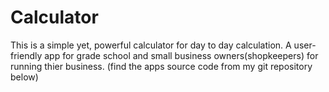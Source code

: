 # Calculator
This is a simple yet, powerful calculator for day to day calculation. A user-friendly app for grade school and small business owners(shopkeepers) for running thier business. (find the apps source code from my git repository below)

